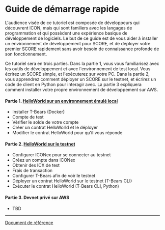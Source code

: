 # Guide de démarrage rapide

L'audience visée de ce tutoriel est composée de développeurs qui découvrent ICON, mais qui sont familiers avec les langages de programmation et qui possèdent une expérience basique de développement de logiciels. Le but de ce guide est de vous aider à installer un environnement de développement pour SCORE, et de déployer votre premier SCORE rapidement sans avoir besoin de connaissance profonde de son fonctionnement.

Ce tutoriel sera en trois parties. Dans la partie 1, vous vous familiarisez avec les outils de développement et avec l'environnement de test local. Vous écrirez un SCORE simple, et l'exécuterez sur votre PC. Dans la partie 2, vous apprendrez comment déployer un SCORE sur le testnet, et écrirez un code de client en Python pour interagir avec. La partie 3 expliquera comment installer votre propre environnement de développement sur AWS.

#### Partie 1. [HelloWorld sur un environnement émulé local](quickstart_p1-fr.md)

- Installer T-Bears (Docker)
- Compte de test
- Vérifier le solde de votre compte
- Créer un contrat HelloWorld et le déployer
- Modifier le contrat HelloWorld pour qu'il vous réponde

#### Partie 2. [HelloWorld sur le testnet](quickstart_p2-fr.md)

- Configurer ICONex pour se connecter au testnet
- Créez un compte dans ICONex
- Obtenir des ICX de test
- Frais de transaction
- Configurer T-Bears afin de voir le testnet
- Déployer un contrat HelloWorld sur le testnet (T-Bears CLI)
- Exécuter le contrat HelloWorld (T-Bears CLI, Python)

#### Partie 3. Devnet privé sur AWS

- TBD

---
[Document de référence](https://github.com/icon-project/icon-project.github.io/tree/25c1ad06172e2a58d06da35efbfab85c030d28d2)
